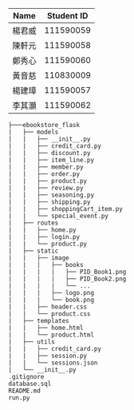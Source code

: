 | Name       | Student ID  |
|------------|-------------|
| 楊君威    | 111590059   |
| 陳軒元    | 111590058   |
| 鄭秀心    | 111590060   |
| 黃音慈    | 110830009   |
| 楊建璋    | 111590057   |
| 李其灝    | 111590062   |
```
├───ebookstore_flask
|   ├── models
|   |   ├── __init__.py
|   |   ├── credit_card.py
|   |   ├── discount.py
|   |   ├── item_line.py
|   |   ├── member.py
|   |   ├── order.py
|   |   ├── product.py
|   |   ├── review.py
|   |   ├── seasoning.py
|   |   ├── shipping.py
|   |   ├── shoppingCart_item.py
|   |   └── special_event.py
|   ├── routes
|   |   ├── home.py
|   |   ├── login.py
|   |   └── product.py
|   ├── static
|   |   ├── image
|   |   |   ├── books
|   |   |   |   ├── PID_Book1.png
|   |   |   |   ├── PID_Book2.png
|   |   |   |   └── ...
|   |   |   ├── logo.png
|   |   |   └── book.png
|   |   ├── header.css
|   |   └── product.css
|   ├── templates
|   |   ├── home.html
|   |   └── product.html
|   ├── utils
|   |   ├── credit_card.py
|   |   ├── session.py
|   |   └── sessions.json
|   └── __init__.py
.gitignore
database.sql
README.md
run.py
```
